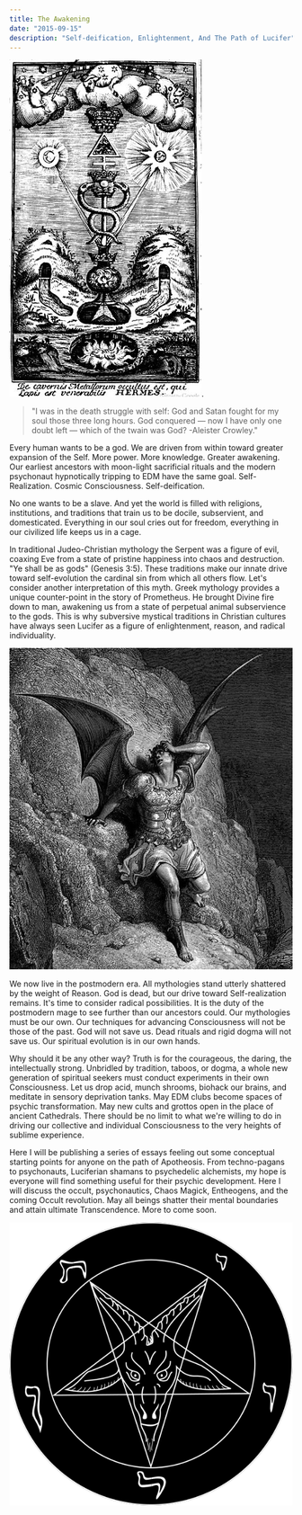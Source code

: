 ```yaml
---
title: The Awakening
date: "2015-09-15"
description: "Self-deification, Enlightenment, And The Path of Lucifer"
---
```


![The Hermetic Triump](./hermetic_triumph.jpg).

> "I was in the death struggle with self: God and Satan fought for my soul those three long hours. God conquered — now I have only one doubt left — which of the twain was God? -Aleister Crowley."

Every human wants to be a god. We are driven from within toward greater expansion of the Self. More power. More knowledge. Greater awakening. Our earliest ancestors with moon-light sacrificial rituals and the modern psychonaut hypnotically tripping to EDM have the same goal. Self-Realization. Cosmic Consciousness. Self-deification. 

No one wants to be a slave. And yet the world is filled with religions, institutions, and traditions that train us to be docile, subservient, and domesticated. Everything in our soul cries out for freedom, everything in our civilized life keeps us in a cage.

In traditional Judeo-Christian mythology the Serpent was a figure of evil, coaxing Eve from a state of pristine happiness into chaos and destruction. "Ye shall be as gods" (Genesis 3:5). These traditions make our innate drive toward self-evolution the cardinal sin from which all others flow. Let's consider another interpretation of this myth. Greek mythology provides a unique counter-point in the story of Prometheus. He brought Divine fire down to man, awakening us from a state of perpetual animal subservience to the gods. This is why subversive mystical traditions in Christian cultures have always seen Lucifer as a figure of enlightenment, reason, and radical individuality.

![Paradise Lost](./paradise_lost_satan.jpg)

We now live in the postmodern era. All mythologies stand utterly shattered by the weight of Reason. God is dead, but our drive toward Self-realization remains. It's time to consider radical possibilities. It is the duty of the postmodern mage to see further than our ancestors could. Our mythologies must be our own. Our techniques for advancing Consciousness will not be those of the past. God will not save us. Dead rituals and rigid dogma will not save us. Our spiritual evolution is in our own hands.

Why should it be any other way? Truth is for the courageous, the daring, the intellectually strong. Unbridled by tradition, taboos, or dogma, a whole new generation of spiritual seekers must conduct experiments in their own Consciousness. Let us drop acid, munch shrooms, biohack our brains, and meditate in sensory deprivation tanks. May EDM clubs become spaces of psychic transformation. May new cults and grottos open in the place of ancient Cathedrals. There should be no limit to what we're willing to do in driving our collective and individual Consciousness to the very heights of sublime experience. 

Here I will be publishing a series of essays feeling out some conceptual starting points for anyone on the path of Apotheosis. From techno-pagans to psychonauts, Luciferian shamans to psychedelic alchemists, my hope is everyone will find something useful for their psychic development. Here I will discuss the occult, psychonautics, Chaos Magick, Entheogens, and the coming Occult revolution. May all beings shatter their mental boundaries and attain ultimate Transcendence. More to come soon. 

![Satanic Pentagram](./satanic_pentagram.png)




